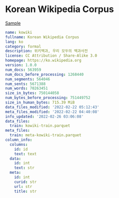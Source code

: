 # Korean Wikipedia Corpus
 
[Sample](../sample/kowiki.txt)
 
<!-- MARKDOWN-AUTO-DOCS:START (CODE:src=../../../ekorpkit/resources/corpora/kowiki.yaml) -->
<!-- The below code snippet is automatically added from ../../../ekorpkit/resources/corpora/kowiki.yaml -->
```yaml
name: kowiki
fullname: Korean Wikipedia Corpus
lang: ko
category: formal
description: 위키백과, 우리 모두의 백과사전
license: CC Attribution / Share-Alike 3.0
homepage: https://ko.wikipedia.org
version: 1.0.0
num_docs: 563959
num_docs_before_processing: 1268440
num_segments: 564046
num_sents: 5671388
num_words: 70263451
size_in_bytes: 750144058
num_bytes_before_processing: 751449752
size_in_human_bytes: 715.39 MiB
data_files_modified: '2022-02-22 05:12:43'
meta_files_modified: '2022-02-22 04:40:08'
info_updated: '2022-02-26 03:06:08'
data_files:
  train: kowiki-train.parquet
meta_files:
  train: meta-kowiki-train.parquet
column_info:
  columns:
    id: id
    text: text
  data:
    id: int
    text: str
  meta:
    id: int
    curid: str
    url: str
    title: str
```
<!-- MARKDOWN-AUTO-DOCS:END -->
